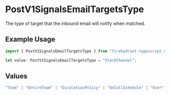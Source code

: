 # PostV1SignalsEmailTargetsType

The type of target that the inbound email will notify when matched.

## Example Usage

```typescript
import { PostV1SignalsEmailTargetsType } from "firehydrant-typescript-sdk/models/components";

let value: PostV1SignalsEmailTargetsType = "SlackChannel";
```

## Values

```typescript
"Team" | "EntireTeam" | "EscalationPolicy" | "OnCallSchedule" | "User" | "SlackChannel" | "Webhook"
```